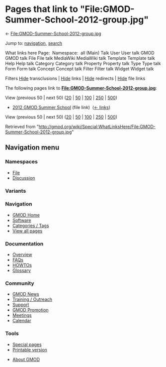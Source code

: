 <div id="mw-page-base" class="noprint">

</div>

<div id="mw-head-base" class="noprint">

</div>

<div id="content" class="mw-body" role="main">

<span id="top"></span>

<div id="mw-js-message" style="display:none;">

</div>



# <span dir="auto">Pages that link to "File:GMOD-Summer-School-2012-group.jpg"</span>

<div id="bodyContent">

<div id="contentSub">

←
[File:GMOD-Summer-School-2012-group.jpg](/wiki/File:GMOD-Summer-School-2012-group.jpg "File:GMOD-Summer-School-2012-group.jpg")

</div>

<div id="jump-to-nav" class="mw-jump">

Jump to: [navigation](#mw-navigation), [search](#p-search)

</div>

<div id="mw-content-text">

What links here Page:  Namespace:  all (Main) Talk User User talk GMOD
GMOD talk File File talk MediaWiki MediaWiki talk Template Template talk
Help Help talk Category Category talk Property Property talk Type Type
talk Form Form talk Concept Concept talk Filter Filter talk Widget
Widget talk

Filters
[Hide](/mediawiki/index.php?title=Special:WhatLinksHere/File:GMOD-Summer-School-2012-group.jpg&hidetrans=1 "Special:WhatLinksHere/File:GMOD-Summer-School-2012-group.jpg")
transclusions \|
[Hide](/mediawiki/index.php?title=Special:WhatLinksHere/File:GMOD-Summer-School-2012-group.jpg&hidelinks=1 "Special:WhatLinksHere/File:GMOD-Summer-School-2012-group.jpg")
links \|
[Hide](/mediawiki/index.php?title=Special:WhatLinksHere/File:GMOD-Summer-School-2012-group.jpg&hideredirs=1 "Special:WhatLinksHere/File:GMOD-Summer-School-2012-group.jpg")
redirects \|
[Hide](/mediawiki/index.php?title=Special:WhatLinksHere/File:GMOD-Summer-School-2012-group.jpg&hideimages=1 "Special:WhatLinksHere/File:GMOD-Summer-School-2012-group.jpg")
file links

The following pages link to
**[File:GMOD-Summer-School-2012-group.jpg](/wiki/File:GMOD-Summer-School-2012-group.jpg "File:GMOD-Summer-School-2012-group.jpg")**:

View (previous 50 \| next 50)
([20](/mediawiki/index.php?title=Special:WhatLinksHere/File:GMOD-Summer-School-2012-group.jpg&limit=20 "Special:WhatLinksHere/File:GMOD-Summer-School-2012-group.jpg")
\|
[50](/mediawiki/index.php?title=Special:WhatLinksHere/File:GMOD-Summer-School-2012-group.jpg&limit=50 "Special:WhatLinksHere/File:GMOD-Summer-School-2012-group.jpg")
\|
[100](/mediawiki/index.php?title=Special:WhatLinksHere/File:GMOD-Summer-School-2012-group.jpg&limit=100 "Special:WhatLinksHere/File:GMOD-Summer-School-2012-group.jpg")
\|
[250](/mediawiki/index.php?title=Special:WhatLinksHere/File:GMOD-Summer-School-2012-group.jpg&limit=250 "Special:WhatLinksHere/File:GMOD-Summer-School-2012-group.jpg")
\|
[500](/mediawiki/index.php?title=Special:WhatLinksHere/File:GMOD-Summer-School-2012-group.jpg&limit=500 "Special:WhatLinksHere/File:GMOD-Summer-School-2012-group.jpg"))

- [2012 GMOD Summer
  School](/wiki/2012_GMOD_Summer_School "2012 GMOD Summer School") (file
  link) ‎ <span class="mw-whatlinkshere-tools">([←
  links](/mediawiki/index.php?title=Special:WhatLinksHere&target=2012+GMOD+Summer+School "Special:WhatLinksHere"))</span>

View (previous 50 \| next 50)
([20](/mediawiki/index.php?title=Special:WhatLinksHere/File:GMOD-Summer-School-2012-group.jpg&limit=20 "Special:WhatLinksHere/File:GMOD-Summer-School-2012-group.jpg")
\|
[50](/mediawiki/index.php?title=Special:WhatLinksHere/File:GMOD-Summer-School-2012-group.jpg&limit=50 "Special:WhatLinksHere/File:GMOD-Summer-School-2012-group.jpg")
\|
[100](/mediawiki/index.php?title=Special:WhatLinksHere/File:GMOD-Summer-School-2012-group.jpg&limit=100 "Special:WhatLinksHere/File:GMOD-Summer-School-2012-group.jpg")
\|
[250](/mediawiki/index.php?title=Special:WhatLinksHere/File:GMOD-Summer-School-2012-group.jpg&limit=250 "Special:WhatLinksHere/File:GMOD-Summer-School-2012-group.jpg")
\|
[500](/mediawiki/index.php?title=Special:WhatLinksHere/File:GMOD-Summer-School-2012-group.jpg&limit=500 "Special:WhatLinksHere/File:GMOD-Summer-School-2012-group.jpg"))

</div>

<div class="printfooter">

Retrieved from
"<http://gmod.org/wiki/Special:WhatLinksHere/File:GMOD-Summer-School-2012-group.jpg>"

</div>

<div id="catlinks" class="catlinks catlinks-allhidden">

</div>

<div class="visualClear">

</div>

</div>

</div>

<div id="mw-navigation">

## Navigation menu

<div id="mw-head">



<div id="left-navigation">

<div id="p-namespaces" class="vectorTabs" role="navigation"
aria-labelledby="p-namespaces-label">

### Namespaces

- <span id="ca-nstab-image"><a href="/wiki/File:GMOD-Summer-School-2012-group.jpg" accesskey="c"
  title="View the file page [c]">File</a></span>
- <span id="ca-talk"><a
  href="/mediawiki/index.php?title=File_talk:GMOD-Summer-School-2012-group.jpg&amp;action=edit&amp;redlink=1"
  accesskey="t"
  title="Discussion about the content page [t]">Discussion</a></span>

</div>

<div id="p-variants" class="vectorMenu emptyPortlet" role="navigation"
aria-labelledby="p-variants-label">

### 

### Variants[](#)

<div class="menu">

</div>

</div>

</div>

<div id="right-navigation">





</div>



</div>

</div>

</div>

<div id="mw-panel">

<div id="p-logo" role="banner">

<a href="/wiki/Main_Page"
style="background-image: url(http://gmod.org/images/GMOD-cogs.png);"
title="Visit the main page"></a>

</div>

<div id="p-Navigation" class="portal" role="navigation"
aria-labelledby="p-Navigation-label">

### Navigation

<div class="body">

- <span id="n-GMOD-Home">[GMOD Home](/wiki/Main_Page)</span>
- <span id="n-Software">[Software](/wiki/GMOD_Components)</span>
- <span id="n-Categories-.2F-Tags">[Categories /
  Tags](/wiki/Categories)</span>
- <span id="n-View-all-pages">[View all
  pages](/wiki/Special:AllPages)</span>

</div>

</div>

<div id="p-Documentation" class="portal" role="navigation"
aria-labelledby="p-Documentation-label">

### Documentation

<div class="body">

- <span id="n-Overview">[Overview](/wiki/Overview)</span>
- <span id="n-FAQs">[FAQs](/wiki/Category:FAQ)</span>
- <span id="n-HOWTOs">[HOWTOs](/wiki/Category:HOWTO)</span>
- <span id="n-Glossary">[Glossary](/wiki/Glossary)</span>

</div>

</div>

<div id="p-Community" class="portal" role="navigation"
aria-labelledby="p-Community-label">

### Community

<div class="body">

- <span id="n-GMOD-News">[GMOD News](/wiki/GMOD_News)</span>
- <span id="n-Training-.2F-Outreach">[Training /
  Outreach](/wiki/Training_and_Outreach)</span>
- <span id="n-Support">[Support](/wiki/Support)</span>
- <span id="n-GMOD-Promotion">[GMOD
  Promotion](/wiki/GMOD_Promotion)</span>
- <span id="n-Meetings">[Meetings](/wiki/Meetings)</span>
- <span id="n-Calendar">[Calendar](/wiki/Calendar)</span>

</div>

</div>

<div id="p-tb" class="portal" role="navigation"
aria-labelledby="p-tb-label">

### Tools

<div class="body">

- <span id="t-specialpages"><a href="/wiki/Special:SpecialPages" accesskey="q"
  title="A list of all special pages [q]">Special pages</a></span>
- <span id="t-print"><a
  href="/mediawiki/index.php?title=Special:WhatLinksHere/File:GMOD-Summer-School-2012-group.jpg&amp;printable=yes"
  rel="alternate" accesskey="p"
  title="Printable version of this page [p]">Printable version</a></span>

</div>

</div>

</div>

</div>

<div id="footer" role="contentinfo">

- <span id="footer-places-about">[About
  GMOD](/wiki/GMOD:About "GMOD:About")</span>

<!-- -->






</div>

